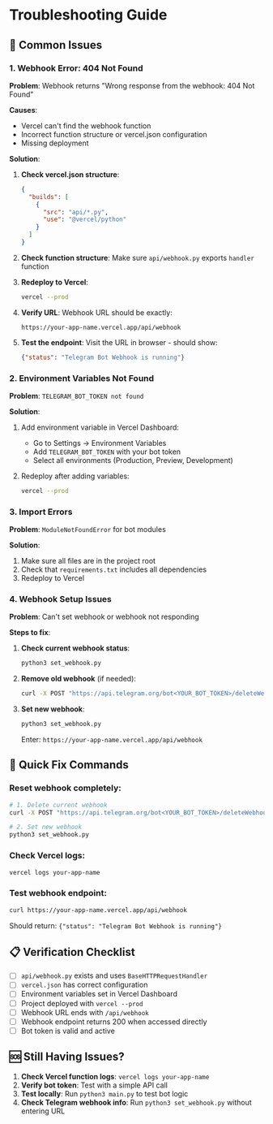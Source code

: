 # Troubleshooting Guide

## 🚨 Common Issues

### 1. Webhook Error: 404 Not Found

**Problem**: Webhook returns "Wrong response from the webhook: 404 Not Found"

**Causes**:
- Vercel can't find the webhook function
- Incorrect function structure or vercel.json configuration
- Missing deployment

**Solution**:
1. **Check vercel.json structure**:
   ```json
   {
     "builds": [
       {
         "src": "api/*.py",
         "use": "@vercel/python"
       }
     ]
   }
   ```

2. **Check function structure**: Make sure `api/webhook.py` exports `handler` function

3. **Redeploy to Vercel**:
   ```bash
   vercel --prod
   ```

4. **Verify URL**: Webhook URL should be exactly:
   ```
   https://your-app-name.vercel.app/api/webhook
   ```

5. **Test the endpoint**: Visit the URL in browser - should show:
   ```json
   {"status": "Telegram Bot Webhook is running"}
   ```

### 2. Environment Variables Not Found

**Problem**: `TELEGRAM_BOT_TOKEN not found`

**Solution**:
1. Add environment variable in Vercel Dashboard:
   - Go to Settings → Environment Variables
   - Add `TELEGRAM_BOT_TOKEN` with your bot token
   - Select all environments (Production, Preview, Development)

2. Redeploy after adding variables:
   ```bash
   vercel --prod
   ```

### 3. Import Errors

**Problem**: `ModuleNotFoundError` for bot modules

**Solution**:
1. Make sure all files are in the project root
2. Check that `requirements.txt` includes all dependencies
3. Redeploy to Vercel

### 4. Webhook Setup Issues

**Problem**: Can't set webhook or webhook not responding

**Steps to fix**:
1. **Check current webhook status**:
   ```bash
   python3 set_webhook.py
   ```

2. **Remove old webhook** (if needed):
   ```bash
   curl -X POST "https://api.telegram.org/bot<YOUR_BOT_TOKEN>/deleteWebhook"
   ```

3. **Set new webhook**:
   ```bash
   python3 set_webhook.py
   ```
   Enter: `https://your-app-name.vercel.app/api/webhook`

## 🔧 Quick Fix Commands

### Reset webhook completely:
```bash
# 1. Delete current webhook
curl -X POST "https://api.telegram.org/bot<YOUR_BOT_TOKEN>/deleteWebhook"

# 2. Set new webhook
python3 set_webhook.py
```

### Check Vercel logs:
```bash
vercel logs your-app-name
```

### Test webhook endpoint:
```bash
curl https://your-app-name.vercel.app/api/webhook
```

Should return: `{"status": "Telegram Bot Webhook is running"}`

## 📋 Verification Checklist

- [ ] `api/webhook.py` exists and uses `BaseHTTPRequestHandler`
- [ ] `vercel.json` has correct configuration
- [ ] Environment variables set in Vercel Dashboard
- [ ] Project deployed with `vercel --prod`
- [ ] Webhook URL ends with `/api/webhook`
- [ ] Webhook endpoint returns 200 when accessed directly
- [ ] Bot token is valid and active

## 🆘 Still Having Issues?

1. **Check Vercel function logs**: `vercel logs your-app-name`
2. **Verify bot token**: Test with a simple API call
3. **Test locally**: Run `python3 main.py` to test bot logic
4. **Check Telegram webhook info**: Run `python3 set_webhook.py` without entering URL
